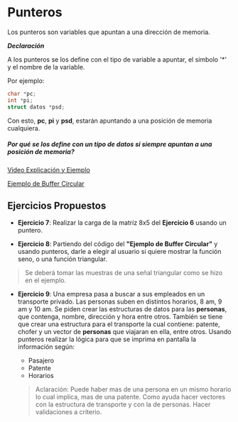 # Punteros

Los punteros son variables que apuntan a una dirección de memoria.


__*Declaración*__


A los punteros se los define con el tipo de variable a apuntar, el simbolo '\*' y el nombre de la variable.

Por ejemplo:
```C
char *pc;
int *pi;
struct datos *psd;

```

Con esto, __pc__, __pi__ y __psd__, estarán apuntando a una posición de memoria cualquiera.

##### Por qué se los define con un tipo de datos si siempre apuntan a una posición de memoria?

[Video Explicación y Ejemplo](https://www.youtube.com/watch?v=EcT7UzmZjn0)

[Ejemplo de Buffer Circular](https://www.youtube.com/watch?v=JjrnypxaTtw)

## Ejercicios Propuestos

- __Ejercicio 7__: Realizar la carga de la matríz 8x5 del __Ejercicio 6__ usando un puntero.

- __Ejercicio 8__:  Partiendo del código del __"Ejemplo de Buffer Circular"__ y usando punteros, darle a elegir al usuario si quiere mostrar la función seno, o una función triangular.
> Se deberá tomar las muestras de una señal triangular como se hizo en el ejemplo.

- __Ejercicio 9__: Una empresa pasa a buscar a sus empleados en un transporte privado. Las personas suben en distintos horarios, 8 am, 9 am y 10 am. Se piden crear las estructuras de datos para las __personas__, que contenga, nombre, dirección y hora entre otros. También se tiene que crear una estructura para el transporte la cual contiene: patente, chofer y un vector de __personas__ que viajaran en ella, entre otros.
Usando punteros realizar la lógica para que se imprima en pantalla la información según:
  - Pasajero
  - Patente
  - Horarios

  > Aclaración: Puede haber mas de una persona en un mismo horario lo cual implica, mas de una patente. Como ayuda hacer vectores con la estructura de transporte y con la de personas.
  > Hacer validaciones a criterio.
